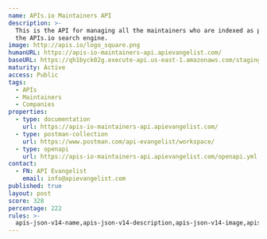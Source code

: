 ```yaml
---
name: APIs.io Maintainers API
description: >-
  This is the API for managing all the maintainers who are indexed as part of
  the APIs.io search engine.
image: http://apis.io/logo_square.png
humanURL: https://apis-io-maintainers-api.apievangelist.com/
baseURL: https://qh1byck02g.execute-api.us-east-1.amazonaws.com/staging
maturity: Active
access: Public
tags:
  - APIs
  - Maintainers
  - Companies
properties:
  - type: documentation
    url: https://apis-io-maintainers-api.apievangelist.com/
  - type: postman-collection
    url: https://www.postman.com/api-evangelist/workspace/
  - type: openapi
    url: https://apis-io-maintainers-api.apievangelist.com/openapi.yml
contact:
  - FN: API Evangelist
    email: info@apievangelist.com
published: true
layout: post
score: 328
percentage: 222
rules: >-
  apis-json-v14-name,apis-json-v14-description,apis-json-v14-image,apis-json-v14-tags,apis-json-v14-url,apis-json-v14-apis-name,apis-json-v14-apis-description,apis-json-v14-apis-image,apis-json-v14-apis-humanURL,apis-json-v14-apis-baseURL,apis-json-v14-apis-tags,apis-json-v14-apis-properties-documentation,apis-json-v14-apis-properties-documentation-postman-collection,apis-json-v14-apis-properties-documentation-openapi,apis-json-v14-maintainers,apis-json-v14-maintainers-fn,apis-json-v14-maintainers-email
---
```

